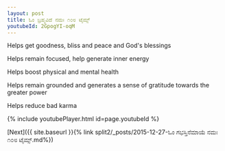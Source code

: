 ```yaml
---
layout: post
title: ಓಂ ಬ್ರಹ್ಮವಿದೆ ನಮಃ ೧೦೮ ಟೈಮ್ಸ್
youtubeId: 2GpogYI-oqM
---
```

 
 
Helps get goodness, bliss and peace and God's blessings
 
Helps remain focused, help generate inner energy 
 
Helps boost physical and mental health 
 
Helps remain grounded and generates a sense of gratitude towards the greater power 
 
Helps reduce bad karma
 
 
 
 


{% include youtubePlayer.html id=page.youtubeId %}
 
[Next]({{ site.baseurl }}{% link  split2/_posts/2015-12-27-ಓಂ ಗಭಸ್ತಿನೆಮಾಯೆ ನಮಃ ೧೦೮ ಟೈಮ್ಸ್.md%})
 
